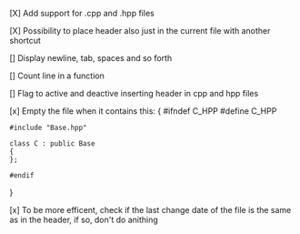 [X] Add support for .cpp and .hpp files

[X] Possibility to place header also just in the current file with another shortcut

[] Display newline, tab, spaces and so forth

[] Count line in a function

[] Flag to active and deactive inserting header in cpp and hpp files

[x] Empty the file when it contains this:
{
	#ifndef C_HPP
	#define C_HPP

	#include "Base.hpp"

	class C : public Base
	{
	};

	#endif
}

[x] To be more efficent, check if the last change date of the file is the same as in the header, if so, don't do anithing 